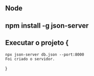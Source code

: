 ## Node
## npm install -g json-server
## Executar o projeto {
    npx json-server db.json --port:8000
    Foi criado o servidor.
}